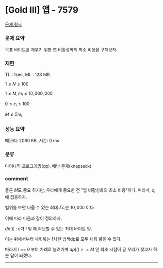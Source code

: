 # [Gold III] 앱 - 7579

[문제 링크](https://www.acmicpc.net/problem/7579)

### 문제 요약

<p> 목표 바이트를 채우기 위한 앱 비활성화의 최소 비용을 구해보자.  </p>

### 제한

TL : 1sec, ML : 128 MB

$1 ≤ N ≤ 100$

$1 ≤ M, m_i ≤ 10,000,000$

$0 ≤ c_i ≤ 100$

$M ≤ Σm_i$

### 성능 요약

메모리: 2060 KB, 시간: 0 ms

### 분류

다이나믹 프로그래밍(dp), 배낭 문제(knapsack)

### comment

물론 $M$도 중요 하지만, 우리에게 중요한 건 "앱 비활성화의 최소 비용"이다. 따라서, $c_i$에 집중하자.

범위를 보면 나올 수 있는 최대 $Σc_i$는 $10,000$ 이다.

이에 따라 다음과 같이 정의하자.

$dp[i]$ : $c$가 $i$ 일 때 확보할 수 있는 최대 바이트 양.

이는 뒤에서부터 채워넣는 1차원 냅색dp로 모두 채워 넣을 수 있다.

따라서 $i$ == $0$ 부터 차례로 늘려가며 $dp[i] >= M$ 인 최초 시점이 곧 우리가 찾고자 하는 답이 되겠다.


-----------------------------------------------------------------------------------------------------------------------------------------------------------------------
